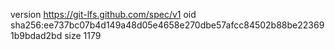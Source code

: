 version https://git-lfs.github.com/spec/v1
oid sha256:ee737bc07b4d149a48d05e4658e270dbe57afcc84502b88be223691b9bdad2bd
size 1179
